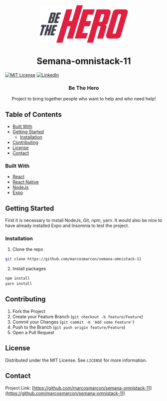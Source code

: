 
<!-- PROJECT LOGO -->
<br />
<p align="center">
  <a href="https://github.com/marcosmarcon/semana-omnistack-11">
    <img src="https://github.com/marcosmarcon/semana-omnistack-11/blob/master/mobile/assets/logo%403x.png" alt="Logo" >
  </a>

<h1 align="center">
Semana-omnistack-11 
</h1>

<!-- PROJECT SHIELDS -->
[![MIT License][license-shield]][license-url]
[![LinkedIn][linkedin-shield]][linkedin-url]


  <h3 align="center">Be The Hero</h3>

  <p align="center">
    Project to bring together people who want to help and who need help!
  </p>
</p>


<!-- TABLE OF CONTENTS -->
## Table of Contents

* [Built With](#built-with)
* [Getting Started](#getting-started)
  * [Installation](#installation)
* [Contributing](#contributing)
* [License](#license)
* [Contact](#contact)



<!-- ABOUT THE PROJECT -->

### Built With
* [React](https://reactjs.org/)
* [React Native](https://reactnative.dev/)
* [NodeJs](https://nodejs.org/en/)
* [Expo](https://expo.io/)



<!-- GETTING STARTED -->
## Getting Started

First it is necessary to install NodeJs, Git, npm, yarn.
It would also be nice to have already installed Expo and Insomnia to test the project.


### Installation

1. Clone the repo
```sh
git clone https://github.com/marcosmarcon/semana-omnistack-11
```
2. Install packages
```sh
npm install
yarn install
```



<!-- CONTRIBUTING -->
## Contributing

1. Fork the Project
2. Create your Feature Branch (`git checkout -b feature/Feature`)
3. Commit your Changes (`git commit -m 'Add some Feature'`)
4. Push to the Branch (`git push origin feature/Feature`)
5. Open a Pull Request


<!-- LICENSE -->
## License
Distributed under the MIT License. See `LICENSE` for more information.

<!-- CONTACT -->
## Contact
Project Link: [https://github.com/marcosmarcon/semana-omnistack-11](https://github.com/marcosmarcon/semana-omnistack-11)



<!-- MARKDOWN LINKS & IMAGES -->
<!-- https://www.markdownguide.org/basic-syntax/#reference-style-links -->
[license-shield]: https://img.shields.io/github/license/othneildrew/Best-README-Template.svg?style=flat-square
[license-url]: https://github.com/othneildrew/Best-README-Template/blob/master/LICENSE.txt
[linkedin-shield]: https://img.shields.io/badge/-LinkedIn-black.svg?style=flat-square&logo=linkedin&colorB=555
[linkedin-url]: linkedin.com/in/marcos-marcon-048a7855
